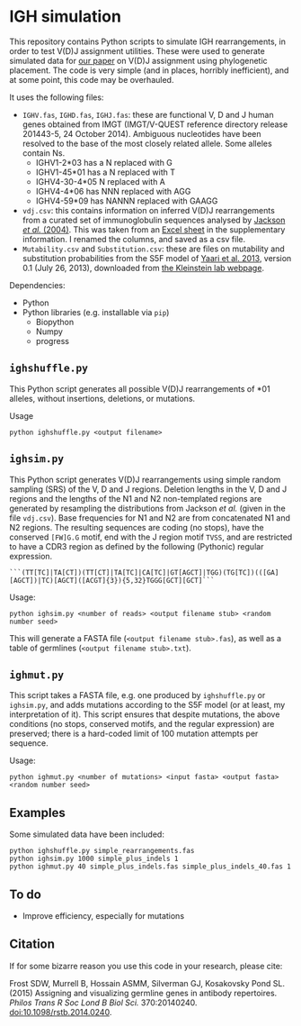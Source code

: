 # IGH simulation

This repository contains Python scripts to simulate IGH rearrangements, in order to test V(D)J assignment utilities. These were used to generate simulated data for [our paper](http://rstb.royalsocietypublishing.org/content/370/1676/20140240.long) on V(D)J assignment using phylogenetic placement. The code is very simple (and in places, horribly inefficient), and at some point, this code may be overhauled.

It uses the following files:
- ```IGHV.fas```, ```IGHD.fas```, ```IGHJ.fas```: these are functional V, D and J human genes obtained from IMGT (IMGT/V-QUEST reference directory release 201443-5, 24 October 2014). Ambiguous nucleotides have been resolved to the base of the most closely related allele. Some alleles contain Ns.
  - IGHV1-2*03 has a N replaced with G
  - IGHV1-45*01 has a N replaced with T
  - IGHV4-30-4*05 N replaced with A
  - IGHV4-4*06 has NNN replaced with AGG
  - IGHV4-59*09 has NANNN replaced with GAAGG
- ```vdj.csv```: this contains information on inferred V(D)J rearrangements from a curated set of immunoglobulin sequences analysed by [Jackson *et al.* (2004)](http://www.biomedcentral.com/1471-2172/5/19). This was taken from an [Excel sheet](http://www.biomedcentral.com/content/supplementary/1471-2172-5-19-s1.xls) in the supplementary information. I renamed the columns, and saved as a csv file.
- ```Mutability.csv``` and ```Substitution.csv```: these are files on mutability and substitution probabilities from the S5F model of [Yaari et al. 2013](https://www.ncbi.nlm.nih.gov/pmc/articles/PMC3828525/), version 0.1 (July 26, 2013), downloaded from [the Kleinstein lab webpage](http://clip.med.yale.edu/shm/download.php).

Dependencies:
- Python
- Python libraries (e.g. installable via `pip`)
  - Biopython
  - Numpy
  - progress

## ```ighshuffle.py```

This Python script generates all possible V(D)J rearrangements of *01 alleles, without insertions, deletions, or mutations.

Usage

```python ighshuffle.py <output filename>```

## ```ighsim.py```

This Python script generates V(D)J rearrangements using simple random sampling (SRS) of the V, D and J regions. Deletion lengths in the V, D and J regions and the lengths of the N1 and N2 non-templated regions are generated by resampling the distributions from Jackson *et al.* (given in the file `vdj.csv`). Base frequencies for N1 and N2 are from concatenated N1 and N2 regions. The resulting sequences are coding (no stops), have the conserved ```[FW]G.G``` motif, end with the J region motif ```TVSS```, and are restricted to have a CDR3 region as defined by the following (Pythonic) regular expression.

    ```(TT[TC]|TA[CT])(TT[CT]|TA[TC]|CA[TC]|GT[AGCT]|TGG)(TG[TC])(([GA][AGCT])|TC)[AGCT]([ACGT]{3}){5,32}TGGG[GCT][GCT]```

Usage:

```python ighsim.py <number of reads> <output filename stub> <random number seed>```

This will generate a FASTA file (```<output filename stub>.fas```), as well as a table of germlines (```<output filename stub>.txt```).

## ```ighmut.py```

This script takes a FASTA file, e.g. one produced by ```ighshuffle.py``` or ```ighsim.py```, and adds mutations according to the S5F model (or at least, my interpretation of it). This script ensures that despite mutations, the above conditions (no stops, conserved motifs, and the regular expression) are preserved; there is a hard-coded limit of 100 mutation attempts per sequence.

Usage:

```python ighmut.py <number of mutations> <input fasta> <output fasta> <random number seed>```

## Examples

Some simulated data have been included:

```
python ighshuffle.py simple_rearrangements.fas
python ighsim.py 1000 simple_plus_indels 1
python ighmut.py 40 simple_plus_indels.fas simple_plus_indels_40.fas 1
```

## To do

- Improve efficiency, especially for mutations

## Citation

If for some bizarre reason you use this code in your research, please cite:

Frost SDW, Murrell B, Hossain ASMM, Silverman GJ, Kosakovsky Pond SL. (2015) Assigning and visualizing germline genes in antibody repertoires. *Philos Trans R Soc Lond B Biol Sci.* 370:20140240. [doi:10.1098/rstb.2014.0240](http://dx.doi.org/10.1098/rstb.2014.0240).
